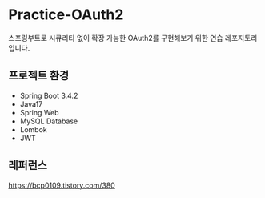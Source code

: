 # Practice-OAuth2
스프링부트로 시큐리티 없이 확장 가능한 OAuth2를 구현해보기 위한 연습 레포지토리 입니다.

## 프로젝트 환경
+ Spring Boot 3.4.2
+ Java17
+ Spring Web
+ MySQL Database
+ Lombok
+ JWT

## 레퍼런스
https://bcp0109.tistory.com/380